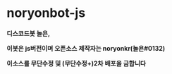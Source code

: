 # noryonbot-js

 **디스코드봇 놀욘,**

**이봇은 js버전이며 오픈소스 제작자는 noryonkr(놀욘#0132)**

**이소스를 무단수정 및 (무단수정+)2차 배포을 금합니다**
